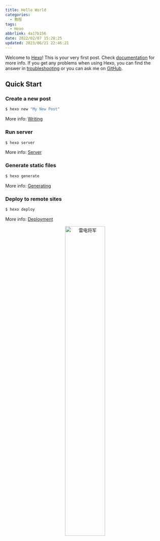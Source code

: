 ```yaml
---
title: Hello World
categories:
  - 教程
tags:
  - Hexo
abbrlink: 4a17b156
date: 2022/02/07 15:28:25
updated: 2023/06/21 22:46:21
---
```


Welcome to [Hexo](https://hexo.io/)! This is your very first post. Check [documentation](https://hexo.io/docs/) for more info. If you get any problems when using Hexo, you can find the answer in [troubleshooting](https://hexo.io/docs/troubleshooting.html) or you can ask me on [GitHub](https://github.com/hexojs/hexo/issues).

## Quick Start

### Create a new post

``` bash
$ hexo new "My New Post"
```

More info: [Writing](https://hexo.io/docs/writing.html)

### Run server

``` bash
$ hexo server
```

More info: [Server](https://hexo.io/docs/server.html)

### Generate static files

``` bash
$ hexo generate
```

More info: [Generating](https://hexo.io/docs/generating.html)

### Deploy to remote sites

``` bash
$ hexo deploy
```

More info: [Deployment](https://hexo.io/docs/one-command-deployment.html)

<div align=center><img src="https://cdn.staticaly.com/gh/Aphcity/aphcity-assets@master/20230208/Fflxr98WIAEOK8L.e00533b9226c.jpg" width = 50% title = "雷电将军"></div>

